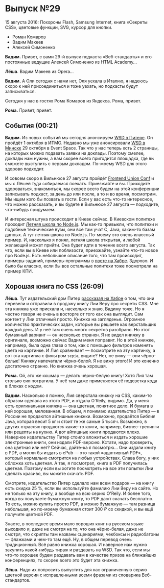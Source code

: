 # Выпуск №29

15 августа 2016: Похороны Flash, Samsung Internet, книга «Секреты CSS», цветовые функции, SVG, курсор для кнопки.

- Роман Комаров
- Вадим Макеев
- Алексей Симоненко

**Вадим.** Привет, с вами 29-й выпуск подкаста «Веб-стандарты» и его постоянные ведущие Алексей Симоненко из HTML Academy…

**Лёша.** Вадим Макеев из Opera…

**Вадим.** А Оли сегодня с нами нет, Оля уехала в Италию, я надеюсь скоро к ней присоединиться и тоже уехать, но подкасты будут записываться.

Сегодня у нас в гостях Рома Комаров из Яндекса. Рома, привет.

**Рома.** Привет, привет.

## События (00:21)

**Вадим.** Из новых событий мы сегодня анонсируем [WSD в Питере](https://wsd.events/2016/10/01/). Он пройдёт 1 октября в ИТМО. Недавно мы уже анонсировали [WSD в Минске](https://wsd.events/2016/10/29/) 29 октября в Event Space. Так что у нас теперь есть 2 страницы, на которых можно подавать заявки на доклады. Поэтому смелее, доклады нам нужны, а вам скорее всего пригодится площадка, где вы сможете выступить с первым докладом. По-моему WSD для этого здорово подходит.

И совсем скоро в Вильнюсе 27 августа пройдёт [Frontend Union Conf](http://frontend-union.co/) и мы с Лёшей туда собираемся поехать. Приезжайте и вы. Приходите здороваться, знакомиться, мы скорее всего будем на этой конференции записывать подкаст, за день до или после, а то и во время, посмотрим. Мы ищем кого бы позвать в гости. Если у вас есть что-то интересное, что можно рассказать, и вы будете в Вильнюсе 27 августа — подходите, что-нибудь придумаем.

И интересная штука происходит в Киеве сейчас. В Киевском политехе проходит [Летняя школа по Node.js](https://www.meetup.com/KievNodeJS/). Мы как-то привыкли, что политехи и подобные технические вузы, они все там учат C, Java, каким-то базам данных. А тут летняя школа по Node.js. По-моему это очень классный пример. И, насколько я понял, летняя школа открытая, и любой желающий может прийти. Она будет идти в течение всего августа. Так что, если вы в Киеве или поблизости, приезжайте, узнайте что-то новое про Node.js. Есть небольшое описание того, что там происходит, примеры заданий, примеры программы в [посте на Хабре](https://habr.ru/p/307332/). Здорово. И было бы классно, если бы все остальные политехи тоже посмотрели на пример КПИ.

## Хорошая книга по CSS (26:09)

**Лёша.** Тут издательский дом Питер [рассказал на Хабре](https://habr.ru/p/307364/) о том, что они перевели и отправили в продажу книгу Лии Веру про секреты CSS. Мне эта книжка уже приехала и, насколько я знаю, Вадиму тоже. Но я честно говоря не очень в восторге от того как она выглядит. Сам контент у Лии отличный просто. Книжка на загляденье. Огромное количество практических задач, которые вы решаете как верстальщик каждый день. И у неё там очень много секретов разобрано. Но этот бумажный вариант — он несколько странен. Я не видел книжку в оригинале, возможно сейчас Вадим меня поправит. Но в этой книжке, например, была одна глава о том, как с помощью фильтров изменять цвета на картинке. И Лия сравнивает — посмотрите на эту картинку, а вот эта картинка с фильтром `sepia`, видите? Нет, не вижу — они чёрно-белые! Книжку напечатали чёрно-белой. Я не вижу этого! И это конечно достаточно странно. Но книжка очень хорошая.

**Рома.** Ой, это же кошмар — делать чёрно-белую книгу! Хотя Лия там столько сил потратила. У неё там даже применяется её подсветка кода в блоках с кодом.

**Вадим.** Насколько я помню, Лия сверстала книжку на CSS, каким-то образом сделала из этого PDF, и отдала O'Reily, видимо. Да, у меня есть оригинальная книжка — она цветная, понятное дело. И бумага в ней хорошая, мелованная. В общем, я понимаю издательство Питер — в России не продаются айтишные книжки. Возможно, продаётся Библия Java, которая весит 5 кг и стоит те же самые 5 тысяч. Возможно, в других отраслях продаются какие-то книги, например, бизнес-тренинги или рецепты на кухню. А вот айтишные книги продаются плохо. Наверное издательству Питер стоило вложиться и издать хорошие электронные книги, они издали PDF-версию. Кстати, надо проверить, она цветная или нет? Сейчас, дайте-ка я посмотрю… Они издали книгу в PDF, а могли бы издать в ePub — это такой «адаптивный PDF», который нормально смотрится на любых устройствах. Слава богу, у них обложка хоть цветная. А так, я посмотрел, книга в PDF получилась цветная. Поэтому если вы хотите посмотреть на все эти попытки Лии сделать красиво, вы можете скачать PDF.

Смотрите, издательство Питер сделало нам всем подарок — на книгу есть скидка 25 %, если вы используйте фамилию Лии Веру на сайте. Но не только на эту книгу, а вообще на всю серию O'Reily. И более того, когда вы покупаете бумажную книгу, то PDF дают скачать бесплатно. То есть, можно купить просто PDF, а можно бумажную — там разница небольшая, но по-моему бумажная стоит 300 ₽ со скидкой, и вы ещё получите цветной PDF.

Знаете, в последнее время мало хороших книг на русском языке выходило и, даже не смотря на то, что она чёрно-белая, даже не смотря, что скрипты там названы сценариями, чекбоксы и радиобатоны — флажками и чем-то там ещё. Ну, в общем перевод очень традиционный. Всё равно книжка хорошая. И наверное нам нужно закупить какой-нибудь тираж и раздавать на WSD. Так что, если мы что-то хорошее будем раздавать вам в качестве призов на ближайших конференциях, то скорее всего это будет эта книжка.

**Лёша.** Надо их попросить выпустить для нас ограниченную серию цветной версии с исправленными всеми фразами из словарика Веб-стандартов.
